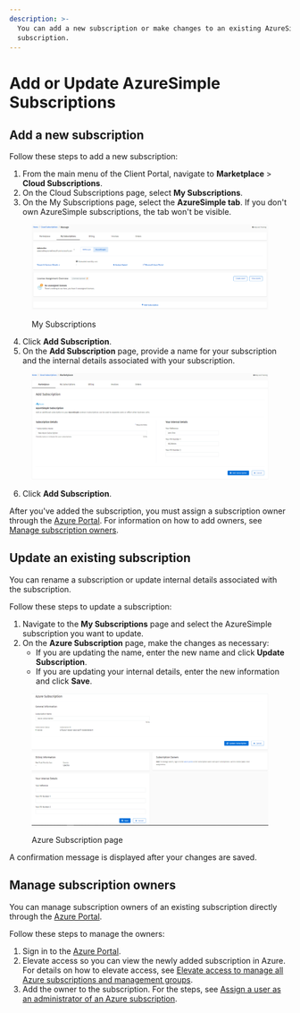 ```yaml
---
description: >-
  You can add a new subscription or make changes to an existing AzureSimple
  subscription.
---
```


# Add or Update AzureSimple Subscriptions

## Add a new subscription <a href="#add-subscription" id="add-subscription"></a>

Follow these steps to add a new subscription:

1. From the main menu of the Client Portal, navigate to **Marketplace** > **Cloud Subscriptions**.
2. On the Cloud Subscriptions page, select **My Subscriptions**.
3. On the My Subscriptions page, select the **AzureSimple tab**. If you don't own AzureSimple subscriptions, the tab won't be visible.&#x20;

<figure><img src="../../.gitbook/assets/image (18) (1) (1) (1) (1) (1) (1).png" alt=""><figcaption><p>My Subscriptions </p></figcaption></figure>

4. Click **Add Subscription**.
5. On the **Add Subscription** page, provide a name for your subscription and the internal details associated with your subscription.&#x20;

<figure><img src="../../.gitbook/assets/image (19) (1) (1) (1) (1) (1) (1).png" alt=""><figcaption></figcaption></figure>

6. Click **Add Subscription**.

After you've added the subscription, you must assign a subscription owner through the [Azure Portal](https://portal.azure.com/). For information on how to add owners, see [Manage subscription owners](add-or-update-azuresimple-subscriptions.md#manage-subscription-owners).

## Update an existing subscription

You can rename a subscription or update internal details associated with the subscription.

Follow these steps to update a subscription:

1. Navigate to the **My Subscriptions** page and select the AzureSimple subscription you want to update.
2. On the **Azure Subscription** page, make the changes as necessary:
   * If you are updating the name, enter the new name and click **Update Subscription**.
   * If you are updating your internal details, enter the new information and click **Save**.

<figure><img src="../../.gitbook/assets/image (20) (1) (1) (1) (1) (1).png" alt=""><figcaption><p>Azure Subscription page</p></figcaption></figure>

A confirmation message is displayed after your changes are saved.

## Manage subscription owners

You can manage subscription owners of an existing subscription directly through the [Azure Portal](https://portal.azure.com/#home).

Follow these steps to manage the owners:

1. Sign in to the [Azure Portal](https://portal.azure.com/).&#x20;
2. Elevate access so you can view the newly added subscription in Azure. For details on how to elevate access, see [Elevate access to manage all Azure subscriptions and management groups](https://learn.microsoft.com/en-us/azure/role-based-access-control/elevate-access-global-admin).
3. Add the owner to the subscription. For the steps, see [Assign a user as an administrator of an Azure subscription](https://learn.microsoft.com/en-us/azure/role-based-access-control/role-assignments-portal-subscription-admin).
